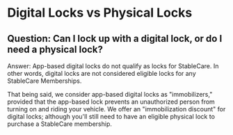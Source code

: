 # Digital Locks vs Physical Locks

## Question: Can I lock up with a digital lock, or do I need a physical lock?

Answer: App-based digital locks do not qualify as locks for StableCare. In other words, digital locks are not considered eligible locks for any StableCare Memberships. 

That being said, we consider app-based digital locks as "immobilizers," provided that the app-based lock prevents an unauthorized person from turning on and riding your vehicle. We offer an "immobilization discount" for digital locks; although you'll still need to have an eligible physical lock to purchase a StableCare membership.
